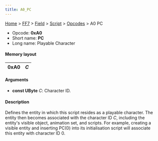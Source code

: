 ```yaml
---
title: A0_PC
---
```


[Home](../../../../index.md) > [FF7](../../../../FF7.md) > [Field](../../../Field.md) > [Script](../../Script.md) > [Opcodes](../Opcodes.md) > A0 PC

-   Opcode: **0xA0**
-   Short name: **PC**
-   Long name: Playable Character

#### Memory layout

| 0xA0 | *C* |
|------|-----|

#### Arguments

-   **const UByte** *C*: Character ID.

#### Description

Defines the entity in which this script resides as a playable character. The entity then becomes associated with the character ID *C*, including the entity's visible object, animation set, and scripts. For example, creating a visible entity and inserting PC(0) into its initialisation script will associate this entity with character ID 0.
